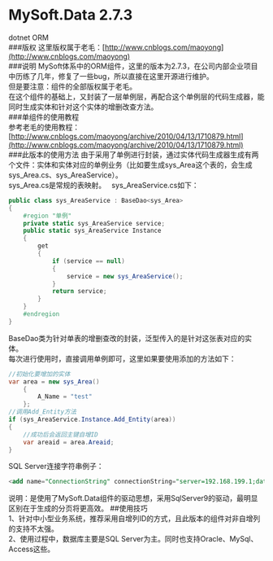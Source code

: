 # MySoft.Data 2.7.3
dotnet ORM  
###版权
这里版权属于老毛：[http://www.cnblogs.com/maoyong](http://www.cnblogs.com/maoyong)  
###说明
MySoft体系中的ORM组件，这里的版本为2.7.3，在公司内部企业项目中历练了几年，修复了一些bug，所以直接在这里开源进行维护。  
但是要注意：组件的全部版权属于老毛。  
在这个组件的基础上，又封装了一层单例层，再配合这个单例层的代码生成器，能同时生成实体和针对这个实体的增删改查方法。  
###单组件的使用教程  
参考老毛的使用教程：[http://www.cnblogs.com/maoyong/archive/2010/04/13/1710879.html](http://www.cnblogs.com/maoyong/archive/2010/04/13/1710879.html)  
###此版本的使用方法
由于采用了单例进行封装，通过实体代码生成器生成有两个文件：实体和实体对应的单例业务（比如要生成sys_Area这个表的，会生成sys_Area.cs、sys_AreaService）。  
sys_Area.cs是常规的表映射。  
sys_AreaService.cs如下：  
```C#  
public class sys_AreaService : BaseDao<sys_Area>
{
    #region "单例"
    private static sys_AreaService service;
    public static sys_AreaService Instance
    {
        get
        {
            if (service == null)
            {
                service = new sys_AreaService();
            }
            return service;
        }
    }
    #endregion
}
```  
BaseDao类为针对单表的增删查改的封装，泛型传入的是针对这张表对应的实体。  
每次进行使用时，直接调用单例即可，这里如果要使用添加的方法如下：  
```C#
//初始化要增加的实体
var area = new sys_Area()
    {
        A_Name = "test"
    };
//调用Add_Entity方法
if (sys_AreaService.Instance.Add_Entity(area))
{
	//成功后会返回主键自增ID
    var areaid = area.Areaid;
}
```  
SQL Server连接字符串例子：  
```SQL
<add name="ConnectionString" connectionString="server=192.168.199.1;database=DataBaseName;uid=sa;pwd=123456;" providerName="MySoft.Data.SqlServer9.SqlServer9Provider" />
```  
说明：是使用了MySoft.Data组件的驱动思想，采用SqlServer9的驱动，最明显区别在于生成的分页将更高效。
##使用技巧  
1、针对中小型业务系统，推荐采用自增列ID的方式，且此版本的组件对非自增列的支持不太强。  
2、使用过程中，数据库主要是SQL Server为主。同时也支持Oracle、MySql、Access这些。
